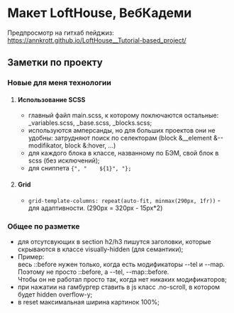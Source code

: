 # Макет LoftHouse, ВебКадеми

Предпросмотр на гитхаб пейджиз: https://annkrott.github.io/LoftHouse__Tutorial-based_project/

## Заметки по проекту

### Новые для меня технологии

1. #### Использование SCSS
   - главный файл main.scss, к которому поключаются остальные: _variables.scss, _base.scss, _blocks.scss;
   - используются амперсанды, но для больших проектов они не удобны: затрудняют поиск по селекторам (block &__element &--modifikator, block &:hover, ...)
   - для каждого блока в классе, названному по БЭМ, свой блок в scss (без исключений);
   - для сниппета ```{", "    ${1}", "};```
      
2. #### Grid
   - ```grid-template-columns: repeat(auto-fit, minmax(290px, 1fr))``` - для адаптивности. (290px = 320px - 15px*2)
  
### Общее по разметке

   - для отсутсвующих в section h2/h3 пишутся заголовки, которые скрываются в классе visually-hidden (для семантики);
   - Пример:  
     весь ::before нужен только, когда есть модификаторы --tel и --map.   
     Поэтому не просто ::before, а --tel, --map::before.  
     Чтобы он не работал просто так, когда нет никаких модификаторов;
   - при нажатии на гамбургер ставить в js класс .no-scroll, в котором будет hidden overflow-y;
   - в reset максимальная ширина картинок 100%;

